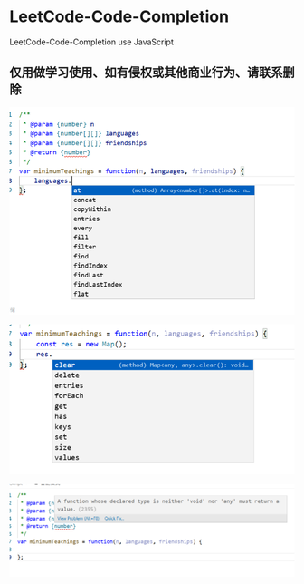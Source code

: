 # LeetCode-Code-Completion
LeetCode-Code-Completion use JavaScript

## 仅用做学习使用、如有侵权或其他商业行为、请联系删除

![方法的补全](img/1.png)

![Map的补全](img/2.png)

![错误提示](img/3.png)